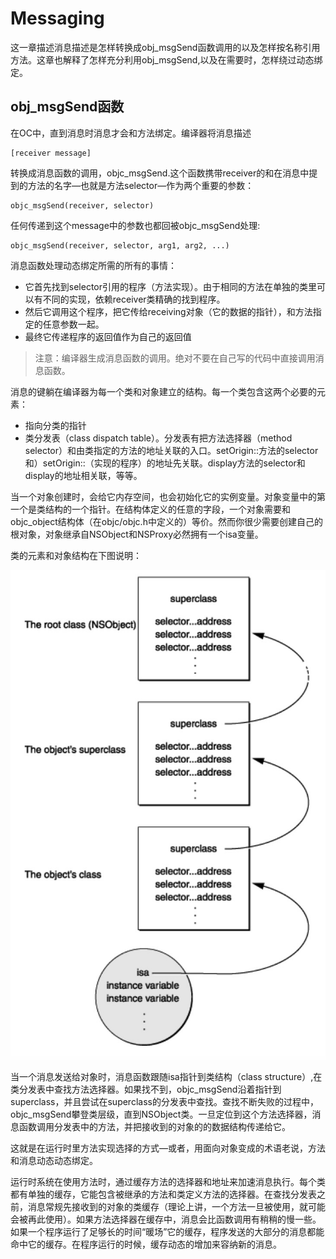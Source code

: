 # Messaging

这一章描述消息描述是怎样转换成obj\_msgSend函数调用的以及怎样按名称引用方法。这章也解释了怎样充分利用obj\_msgSend,以及在需要时，怎样绕过动态绑定。

## obj\_msgSend函数

在OC中，直到消息时消息才会和方法绑定。编译器将消息描述

```
[receiver message]
```

转换成消息函数的调用，objc\_msgSend.这个函数携带receiver的和在消息中提到的方法的名字—也就是方法selector—作为两个重要的参数：

```
objc_msgSend(receiver, selector)
```

任何传递到这个message中的参数也都回被objc\_msgSend处理:

```
objc_msgSend(receiver, selector, arg1, arg2, ...)
```

消息函数处理动态绑定所需的所有的事情：

* 它首先找到selector引用的程序（方法实现）。由于相同的方法在单独的类里可以有不同的实现，依赖receiver类精确的找到程序。
* 然后它调用这个程序，把它传给receiving对象（它的数据的指针），和方法指定的任意参数一起。
* 最终它传递程序的返回值作为自己的返回值

> 注意：编译器生成消息函数的调用。绝对不要在自己写的代码中直接调用消息函数。

消息的键躺在编译器为每一个类和对象建立的结构。每一个类包含这两个必要的元素：

* 指向分类的指针
* 类分发表（class dispatch table）。分发表有把方法选择器（method selector）和由类指定的方法的地址关联的入口。setOrigin::方法的selector和）setOrigin::（实现的程序）的地址先关联。display方法的selector和display的地址相关联，等等。

当一个对象创建时，会给它内存空间，也会初始化它的实例变量。对象变量中的第一个是类结构的一个指针。在结构体定义的任意的字段，一个对象需要和objc\_object结构体（在objc\/objc.h中定义的）等价。然而你很少需要创建自己的根对象，对象继承自NSObject和NSProxy必然拥有一个isa变量。

类的元素和对象结构在下图说明：

![](/assets/runtime-001.png)

当一个消息发送给对象时，消息函数跟随isa指针到类结构（class structure）,在类分发表中查找方法选择器。如果找不到，objc\_msgSend沿着指针到superclass，并且尝试在superclass的分发表中查找。查找不断失败的过程中，objc\_msgSend攀登类层级，直到NSObject类。一旦定位到这个方法选择器，消息函数调用分发表中的方法，并把接收到的对象的的数据结构传递给它。



这就是在运行时里方法实现选择的方式—或者，用面向对象变成的术语老说，方法和消息动态动态绑定。



运行时系统在使用方法时，通过缓存方法的选择器和地址来加速消息执行。每个类都有单独的缓存，它能包含被继承的方法和类定义方法的选择器。在查找分发表之前，消息常规先接收到的对象的类缓存（理论上讲，一个方法一旦被使用，就可能会被再此使用）。如果方法选择器在缓存中，消息会比函数调用有稍稍的慢一些。如果一个程序运行了足够长的时间“暖场”它的缓存，程序发送的大部分的消息都能命中它的缓存。在程序运行的时候，缓存动态的增加来容纳新的消息。

















